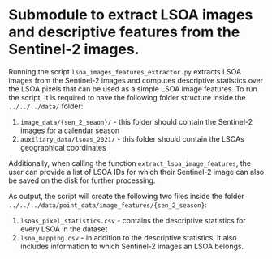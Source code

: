 # Submodule to extract LSOA images and descriptive features from the Sentinel-2 images. 
Running the script `lsoa_images_features_extractor.py` extracts LSOA images from the Sentinel-2 images 
and computes descriptive statistics over the LSOA pixels that can be used as a simple LSOA image features. 
To run the script, it is required to have the following folder structure inside the 
`../../../data/` folder:
1. `image_data/{sen_2_seaon}/` - this folder should contain the Sentinel-2 images for a calendar season
2. `auxiliary_data/lsoas_2021/` - this folder should contain the LSOAs geographical coordinates 

Additionally, when calling the function `extract_lsoa_image_features`, the user can provide a list of LSOA IDs for which
their Sentinel-2 image can also be saved on the disk for further processing. 

As output, the script will create the following two files inside the folder `../../../data/point_data/image_features/{sen_2_season}`:
1. `lsoas_pixel_statistics.csv` - contains the descriptive statistics for every LSOA in the dataset
2. `lsoa_mapping.csv` - in addition to the descriptive statistics, it also includes information to which Sentinel-2 images an LSOA belongs.
